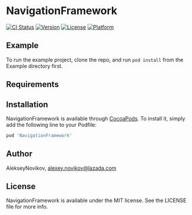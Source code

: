 # NavigationFramework

[![CI Status](http://img.shields.io/travis/AlekseyNovikov/NavigationFramework.svg?style=flat)](https://travis-ci.org/AlekseyNovikov/NavigationFramework)
[![Version](https://img.shields.io/cocoapods/v/NavigationFramework.svg?style=flat)](http://cocoapods.org/pods/NavigationFramework)
[![License](https://img.shields.io/cocoapods/l/NavigationFramework.svg?style=flat)](http://cocoapods.org/pods/NavigationFramework)
[![Platform](https://img.shields.io/cocoapods/p/NavigationFramework.svg?style=flat)](http://cocoapods.org/pods/NavigationFramework)

## Example

To run the example project, clone the repo, and run `pod install` from the Example directory first.

## Requirements

## Installation

NavigationFramework is available through [CocoaPods](http://cocoapods.org). To install
it, simply add the following line to your Podfile:

```ruby
pod 'NavigationFramework'
```

## Author

AlekseyNovikov, alexey.novikov@lazada.com

## License

NavigationFramework is available under the MIT license. See the LICENSE file for more info.
